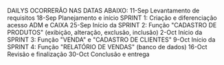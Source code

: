 DAILYS OCORRERÃO NAS DATAS ABAIXO: 
11-Sep	Levantamento de requisitos
18-Sep	Planejamento e início SPRINT 1: Criação e diferenciação acesso ADM e CAIXA
25-Sep	Início da SPRINT 2: Função "CADASTRO DE PRODUTOS" (exibição, alteração, exclusão, inclusão)
2-Oct	Início da SPRINT 3: Função "VENDA" e "CADASTRO DE CLIENTES"
9-Oct	Início da SPRINT 4: Função "RELATÓRIO DE VENDAS" (banco de dados)
16-Oct	Revisão e finalização
30-Oct	Conclusão e entrega
